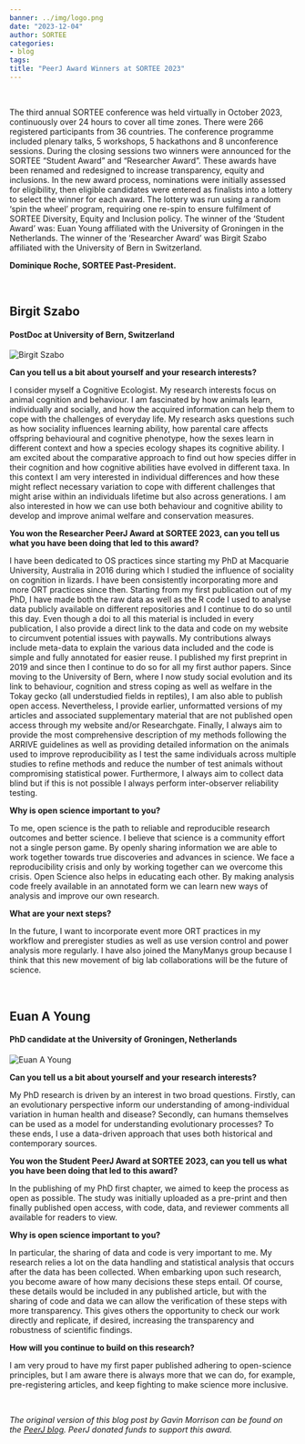 ```yaml
---
banner: ../img/logo.png
date: "2023-12-04"
author: SORTEE
categories:
- blog
tags:
title: "PeerJ Award Winners at SORTEE 2023" 
---
```

&nbsp;

The third annual SORTEE conference was held virtually in October 2023, continuously over 24 hours to cover all time zones. There were 266 registered participants from 36 countries. The conference programme included plenary talks, 5 workshops, 5 hackathons and 8 unconference sessions. During the closing sessions two winners were announced for the SORTEE “Student Award” and “Researcher Award”. These awards have been renamed and redesigned to increase transparency, equity and inclusions. In the new award process, nominations were initially assessed for eligibility, then eligible candidates were entered as finalists into a lottery to select the winner for each award. The lottery was run using a random ‘spin the wheel’ program, requiring one re-spin to ensure fulfilment of SORTEE Diversity, Equity and Inclusion policy. The winner of the ‘Student Award’ was: Euan Young affiliated with the University of Groningen in the Netherlands. The winner of the ‘Researcher Award’ was Birgit Szabo affiliated with the University of Bern in Switzerland.

__Dominique Roche, SORTEE Past-President.__

&nbsp;

## Birgit Szabo 
#### PostDoc at University of Bern, Switzerland

![Birgit Szabo](/blog/images/Birgit_Szabo.jpg)

__Can you tell us a bit about yourself and your research interests?__

I consider myself a Cognitive Ecologist. My research interests focus on animal cognition and behaviour. I am fascinated by how animals learn, individually and socially, and how the acquired information can help them to cope with the challenges of everyday life. My research asks questions such as how sociality influences learning ability, how parental care affects offspring behavioural and cognitive phenotype, how the sexes learn in different context and how a species ecology shapes its cognitive ability. I am excited about the comparative approach to find out how species differ in their cognition and how cognitive abilities have evolved in different taxa. In this context I am very interested in individual differences and how these might reflect necessary variation to cope with different challenges that might arise within an individuals lifetime but also across generations. I am also interested in how we can use both behaviour and cognitive ability to develop and improve animal welfare and conservation measures.

__You won the Researcher PeerJ Award at SORTEE 2023, can you tell us what you have been doing that led to this award?__

I have been dedicated to OS practices since starting my PhD at Macquarie University, Australia in 2016 during which I studied the influence of sociality on cognition in lizards. I have been consistently incorporating more and more ORT practices since then. Starting from my first publication out of my PhD, I have made both the raw data as well as the R code I used to analyse data publicly available on different repositories and I continue to do so until this day. Even though a doi to all this material is included in every publication, I also provide a direct link to the data and code on my website to circumvent potential issues with paywalls. My contributions always include meta-data to explain the various data included and the code is simple and fully annotated for easier reuse. I published my first preprint in 2019 and since then I continue to do so for all my first author papers. Since moving to the University of Bern, where I now study social evolution and its link to behaviour, cognition and stress coping as well as welfare in the Tokay gecko (all understudied fields in reptiles), I am also able to publish open access. Nevertheless, I provide earlier, unformatted versions of my articles and associated supplementary material that are not published open access through my website and/or Researchgate. Finally, I always aim to provide the most comprehensive description of my methods following the ARRIVE guidelines as well as providing detailed information on the animals used to improve reproducibility as I test the same individuals across multiple studies to refine methods and reduce the number of test animals without compromising statistical power. Furthermore, I always aim to collect data blind but if this is not possible I always perform inter-observer reliability testing.

__Why is open science important to you?__

To me, open science is the path to reliable and reproducible research outcomes and better science. I believe that science is a community effort not a single person game. By openly sharing information we are able to work together towards true discoveries and advances in science. We face a reproducibility crisis and only by working together can we overcome this crisis. Open Science also helps in educating each other. By making analysis code freely available in an annotated form we can learn new ways of analysis and improve our own research.

__What are your next steps?__

In the future, I want to incorporate event more ORT practices in my workflow and preregister studies as well as use version control and power analysis more regularly. I have also joined the ManyManys group because I think that this new movement of big lab collaborations will be the future of science.

&nbsp;

## Euan A Young 
#### PhD candidate at the University of Groningen, Netherlands

![Euan A Young](/blog/images/Euan_Young.jpg)

__Can you tell us a bit about yourself and your research interests?__

My PhD research is driven by an interest in two broad questions. Firstly, can an evolutionary perspective inform our understanding of among-individual variation in human health and disease? Secondly, can humans themselves can be used as a model for understanding evolutionary processes? To these ends, I use a data-driven approach that uses both historical and contemporary sources.

__You won the Student PeerJ Award at SORTEE 2023, can you tell us what you have been doing that led to this award?__

In the publishing of my PhD first chapter, we aimed to keep the process as open as possible. The study was initially uploaded as a pre-print and then finally published open access, with code, data, and reviewer comments all available for readers to view.

__Why is open science important to you?__

In particular, the sharing of data and code is very important to me. My research relies a lot on the data handling and statistical analysis that occurs after the data has been collected. When embarking upon such research, you become aware of how many decisions these steps entail. Of course, these details would be included in any published article, but with the sharing of code and data we can allow the verification of these steps with more transparency. This gives others the opportunity to check our work directly and replicate, if desired, increasing the transparency and robustness of scientific findings.

__How will you continue to build on this research?__

I am very proud to have my first paper published adhering to open-science principles, but I am aware there is always more that we can do, for example, pre-registering articles, and keep fighting to make science more inclusive.

&nbsp;

_The original version of this blog post by Gavin Morrison can be found on the [PeerJ blog](https://peerj.com/blog/post/115284888554/peerj-award-winners-at-sortee-2023/). PeerJ donated funds to support this award._

